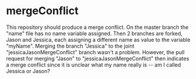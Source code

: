 # mergeConflict

This repository should produce a merge conflict. On the master branch the "name" file has no name variable assigned. Then 2 branches are forked, Jason and Jessica, each assigning a different name as value to the variable "myName". Merging the branch "Jessica" to the joint "jessicaJasonMergeConflict" branch wasn't a problem. However, the pull request for merging "Jason" to "jessicaJasonMergeConflict" then indicates a merge conflict since it is unclear what my name really is -- am I called Jessica or Jason?
